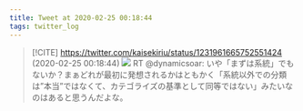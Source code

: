 ```yaml
---
title: Tweet at 2020-02-25 00:18:44
tags: twitter_log
---
```


> [!CITE] https://twitter.com/kaisekiriu/status/1231961665752551424 (2020-02-25 00:18:44)
> ![](https://twitter.com/kaisekiriu/status/1231961665752551424)
> RT @dynamicsoar: いや「まずは系統」でもないか？まぁどれが最初に発想されるかはともかく「系統以外での分類は”本当”ではなくて、カテゴライズの基準として同等ではない」みたいなのはあると思うんだよな。
